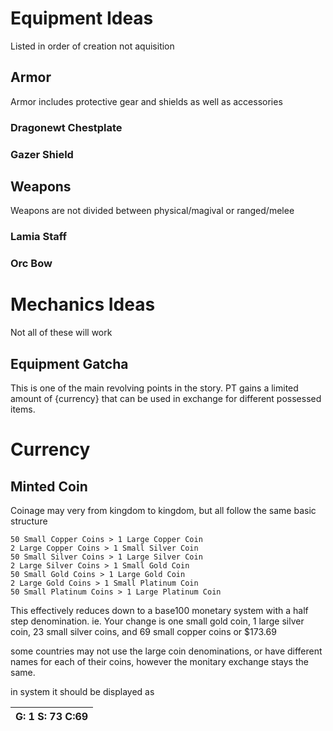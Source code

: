 # Equipment Ideas
Listed in order of creation not aquisition

## Armor
Armor includes protective gear and shields as well as accessories

### Dragonewt Chestplate

### Gazer Shield

## Weapons
Weapons are not divided between physical/magival or ranged/melee

### Lamia Staff

### Orc Bow

# Mechanics Ideas
Not all of these will work

## Equipment Gatcha
This is one of the main revolving points in the story. PT gains a limited amount of {currency} that can be used in exchange for different possessed items. 

# Currency

## Minted Coin
Coinage may very from kingdom to kingdom, but all follow the same basic structure

```
50 Small Copper Coins > 1 Large Copper Coin
2 Large Copper Coins > 1 Small Silver Coin
50 Small Silver Coins > 1 Large Silver Coin
2 Large Silver Coins > 1 Small Gold Coin
50 Small Gold Coins > 1 Large Gold Coin
2 Large Gold Coins > 1 Small Platinum Coin
50 Small Platinum Coins > 1 Large Platinum Coin
```

This effectively reduces down to a base100 monetary system with a half step denomination. 
ie. Your change is one small gold coin, 1 large silver coin, 23 small silver coins, and 69 small copper coins or $173.69

some countries may not use the large coin denominations, or have different names for each of their coins, however the monitary exchange stays the same. 

in system it should be displayed as 


|G: 1 S: 73 C:69|
|:-:|